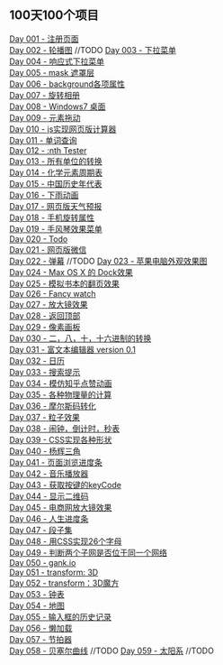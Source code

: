 ## 100天100个项目

[Day 001 - 注册页面](day001.html)  
[Day 002 - 轮播图](day002.html)  //TODO
[Day 003 - 下拉菜单](day003.html)  
[Day 004 - 响应式下拉菜单](day004.html)  
[Day 005 - mask 遮罩层](day005.html)  
[Day 006 - background各项属性](day006.html)  
[Day 007 - 旋转相册](day007.html)  
[Day 008 - Windows7 桌面](day008.html)  
[Day 009 - 元素拖动](day009.html)  
[Day 010 - js实现网页版计算器](day010.html)  
[Day 011 - 单词查询](day011.html)  
[Day 012 - :nth Tester](day012.html)  
[Day 013 - 所有单位的转换](day013.html)  
[Day 014 - 化学元素周期表](day014.html)  
[Day 015 - 中国历史年代表](day015.html)  
[Day 016 - 下雨动画](day016.html)  
[Day 017 - 网页版天气预报](day017.html)  
[Day 018 - 手机旋转属性](day018.html)  
[Day 019 - 手风琴效果菜单](day019.html)  
[Day 020 - Todo](day020.html)  
[Day 021 - 网页版微信]()  
[Day 022 - 弹幕](day022.html)  //TODO
[Day 023 - 苹果电脑外观效果图](day023.html)  
[Day 024 - Max OS X 的 Dock效果]()  
[Day 025 - 模拟书本的翻页效果]()  
[Day 026 - Fancy watch](day026.html)  
[Day 027 - 放大镜效果](day027.html)  
[Day 028 - 返回顶部](day028.html)  
[Day 029 - 像素画板](day029.html)  
[Day 030 - 二，八，十，十六进制的转换](day030.html)  
[Day 031 - 富文本编辑器 version 0.1](day031.html)  
[Day 032 - 日历](day032.html)  
[Day 033 - 搜索提示](day033.html)  
[Day 034 - 模仿知乎点赞动画](day034.html)  
[Day 035 - 各种物理量的计算](day035.html)  
[Day 036 - 摩尔斯码转化](day036.html)  
[Day 037 - 粒子效果](day037.html)  
[Day 038 - 闹钟，倒计时，秒表]()  
[Day 039 - CSS实现各种形状](day039.html)  
[Day 040 - 杨辉三角](day040.html)  
[Day 041 - 页面浏览进度条](day041.html)  
[Day 042 - 音乐播放器](day042.html)  
[Day 043 - 获取按键的keyCode](day043.html)  
[Day 044 - 显示二维码](day044.html)  
[Day 045 - 电商网放大镜效果](day045.html)  
[Day 046 - 人生进度条](day046.html)  
[Day 047 - 段子集](day047.html)  
[Day 048 - 用CSS实现26个字母](day048.html)  
[Day 049 - 判断两个子网是否位于同一个网络](day049.html)  
[Day 050 - gank.io](day050.html)  
[Day 051 - transform: 3D](day051.html)  
[Day 052 - transform：3D魔方](day052.html)  
[Day 053 - 钟表](day053.html)  
[Day 054 - 地图](day054.html)  
[Day 055 - 输入框的历史记录](day055.html)  
[Day 056 - 懒加载](day056.html)  
[Day 057 - 节拍器](day057.html)  
[Day 058 - 贝塞尔曲线](day058.html)  //TODO
[Day 059 - 太阳系](day059.html)  //TODO